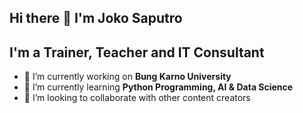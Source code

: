 ## Hi there 👋 I'm Joko Saputro
## I'm a Trainer, Teacher and IT Consultant
- 🔭 I’m currently working on **Bung Karno University**
- 🌱 I’m currently learning **Python Programming, AI & Data Science**
- 👯 I’m looking to collaborate with other content creators

<!--
**jokaypeday95/jokaypeday95** is a ✨ _special_ ✨ repository because its `README.md` (this file) appears on your GitHub profile.

Here are some ideas to get you started:

- 🔭 I’m currently working on ...
- 🌱 I’m currently learning ...
- 👯 I’m looking to collaborate on ...
- 🤔 I’m looking for help with ...
- 💬 Ask me about ...
- 📫 How to reach me: ...
- 😄 Pronouns: ...
- ⚡ Fun fact: ...
-->

